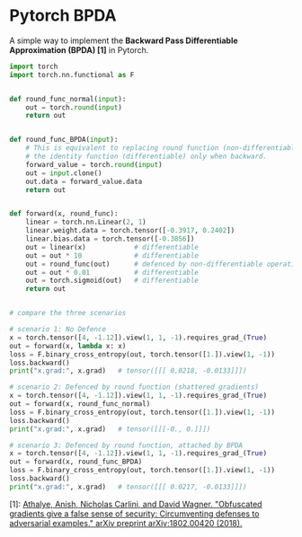 # Pytorch BPDA

A simple way to implement the **Backward Pass Differentiable Approximation (BPDA) [1]** in Pytorch.  


```python
import torch
import torch.nn.functional as F


def round_func_normal(input):
    out = torch.round(input)
    return out


def round_func_BPDA(input):
    # This is equivalent to replacing round function (non-differentiable) with
    # the identity function (differentiable) only when backward.
    forward_value = torch.round(input)
    out = input.clone()
    out.data = forward_value.data
    return out


def forward(x, round_func):
    linear = torch.nn.Linear(2, 1)
    linear.weight.data = torch.tensor([-0.3917, 0.2402])
    linear.bias.data = torch.tensor([-0.3856])
    out = linear(x)            # differentiable
    out = out * 10             # differentiable
    out = round_func(out)      # defenced by non-differentiable operation (shattered gradients)
    out = out * 0.01           # differentiable
    out = torch.sigmoid(out)   # differentiable
    return out


# compare the three scenarios

# scenario 1: No Defence
x = torch.tensor([4, -1.12]).view(1, 1, -1).requires_grad_(True)
out = forward(x, lambda x: x)
loss = F.binary_cross_entropy(out, torch.tensor([1.]).view(1, -1))
loss.backward()
print("x.grad:", x.grad)   # tensor([[[ 0.0218, -0.0133]]])

# scenario 2: Defenced by round function (shattered gradients)
x = torch.tensor([4, -1.12]).view(1, 1, -1).requires_grad_(True)
out = forward(x, round_func_normal)
loss = F.binary_cross_entropy(out, torch.tensor([1.]).view(1, -1))
loss.backward()
print("x.grad:", x.grad)   # tensor([[[-0., 0.]]])

# scenario 3: Defenced by round function, attached by BPDA
x = torch.tensor([4, -1.12]).view(1, 1, -1).requires_grad_(True)
out = forward(x, round_func_BPDA)
loss = F.binary_cross_entropy(out, torch.tensor([1.]).view(1, -1))
loss.backward()
print("x.grad:", x.grad)   # tensor([[[ 0.0217, -0.0133]]])

```
  
[1]: [Athalye, Anish, Nicholas Carlini, and David Wagner. "Obfuscated gradients give a false sense of security: Circumventing defenses to adversarial examples." arXiv preprint arXiv:1802.00420 (2018).](https://github.com/anishathalye/obfuscated-gradients)
